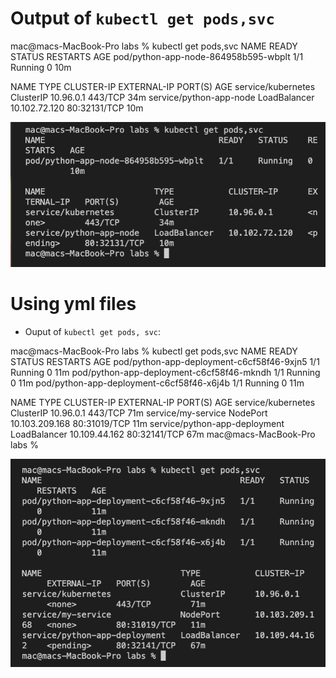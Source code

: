 # Output of `kubectl get pods,svc`

mac@macs-MacBook-Pro labs % kubectl get pods,svc
NAME                                   READY   STATUS    RESTARTS   AGE
pod/python-app-node-864958b595-wbplt   1/1     Running   0          10m

NAME                      TYPE           CLUSTER-IP      EXTERNAL-IP   PORT(S)        AGE
service/kubernetes        ClusterIP      10.96.0.1       <none>        443/TCP        34m
service/python-app-node   LoadBalancer   10.102.72.120   <pending>     80:32131/TCP   10m


![output](../images/kubectl_get_pods_svc.png)

# Using yml files

- Ouput of `kubectl get pods, svc`: 

mac@macs-MacBook-Pro labs % kubectl get pods,svc
NAME                                        READY   STATUS    RESTARTS   AGE
pod/python-app-deployment-c6cf58f46-9xjn5   1/1     Running   0          11m
pod/python-app-deployment-c6cf58f46-mkndh   1/1     Running   0          11m
pod/python-app-deployment-c6cf58f46-x6j4b   1/1     Running   0          11m

NAME                            TYPE           CLUSTER-IP       EXTERNAL-IP   PORT(S)        AGE
service/kubernetes              ClusterIP      10.96.0.1        <none>        443/TCP        71m
service/my-service              NodePort       10.103.209.168   <none>        80:31019/TCP   11m
service/python-app-deployment   LoadBalancer   10.109.44.162    <pending>     80:32141/TCP   67m
mac@macs-MacBook-Pro labs % 

![kubectl get pods svc](../images/yml_get_pods_svc.png)


